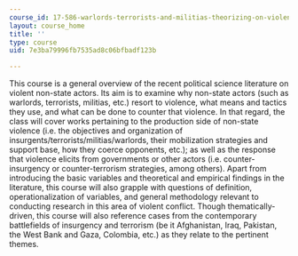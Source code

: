 ```yaml
---
course_id: 17-586-warlords-terrorists-and-militias-theorizing-on-violent-non-state-actors-spring-2009
layout: course_home
title: ''
type: course
uid: 7e3ba79996fb7535ad8c06bfbadf123b

---
```

This course is a general overview of the recent political science literature on violent non-state actors. Its aim is to examine why non-state actors (such as warlords, terrorists, militias, etc.) resort to violence, what means and tactics they use, and what can be done to counter that violence. In that regard, the class will cover works pertaining to the production side of non-state violence (i.e. the objectives and organization of insurgents/terrorists/militias/warlords, their mobilization strategies and support base, how they coerce opponents, etc.); as well as the response that violence elicits from governments or other actors (i.e. counter-insurgency or counter-terrorism strategies, among others). Apart from introducing the basic variables and theoretical and empirical findings in the literature, this course will also grapple with questions of definition, operationalization of variables, and general methodology relevant to conducting research in this area of violent conflict. Though thematically-driven, this course will also reference cases from the contemporary battlefields of insurgency and terrorism (be it Afghanistan, Iraq, Pakistan, the West Bank and Gaza, Colombia, etc.) as they relate to the pertinent themes.
